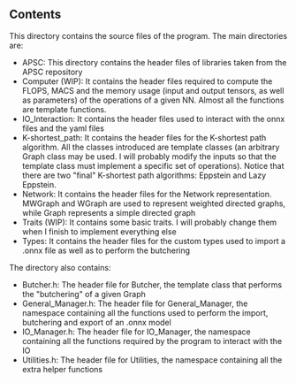 ## Contents

This directory contains the source files of the program. The main directories are:

- APSC: This directory contains the header files of libraries taken from the APSC repository
- Computer (WIP): It contains the header files required to compute the FLOPS, MACS and the memory usage 
(input and output tensors, as well as parameters) of the operations of a given NN. Almost all the functions are 
template functions.
- IO_Interaction: It contains the header files used to interact with the onnx files and the yaml files
- K-shortest_path: It contains the header files for the K-shortest path algorithm. All the classes introduced are 
template classes (an arbitrary Graph class may be used. I will probably modify the inputs so that the template class 
must implement a specific set of operations). Notice that there are two "final" K-shortest path algorithms: Eppstein and
Lazy Eppstein.
- Network: It contains the header files for the Network representation. MWGraph and WGraph are used to represent 
weighted directed graphs, while Graph represents a simple directed graph
- Traits (WIP): It contains some basic traits. I will probably change them when I finish to implement everything else 
- Types: It contains the header files for the custom types used to import a .onnx file as well as to perform the butchering

The directory also contains:

- Butcher.h: The header file for Butcher, the template class that performs the "butchering" of a given Graph
- General_Manager.h: The header file for General_Manager, the namespace containing all the functions used to perform 
the import, butchering and export of an .onnx model
- IO_Manager.h: The header file for IO_Manager, the namespace containing all the functions required by the program 
to interact with the IO
- Utilities.h: The header file for Utilities, the namespace containing all the extra helper functions